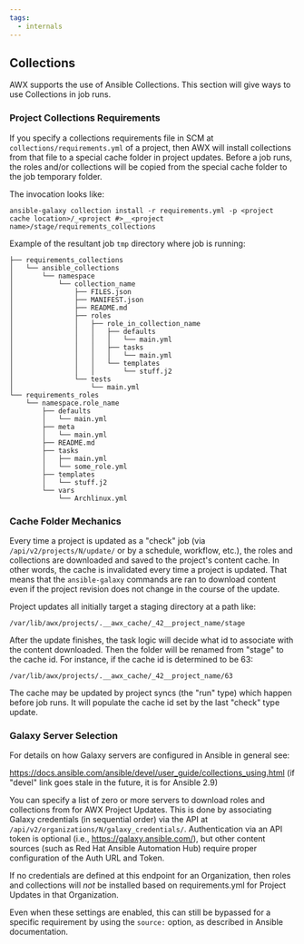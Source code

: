 ```yaml
---
tags:
  - internals
---
```

## Collections

AWX supports the use of Ansible Collections. This section will give ways to use Collections in job runs.

### Project Collections Requirements

If you specify a collections requirements file in SCM at `collections/requirements.yml` of a project,
then AWX will install collections from that file to a special cache folder in project updates.
Before a job runs, the roles and/or collections will be copied from the special
cache folder to the job temporary folder.

The invocation looks like:

```
ansible-galaxy collection install -r requirements.yml -p <project cache location>/_<project #>__<project name>/stage/requirements_collections
```

Example of the resultant job `tmp` directory where job is running:

```
├── requirements_collections
│   └── ansible_collections
│       └── namespace
│           └── collection_name
│               ├── FILES.json
│               ├── MANIFEST.json
│               ├── README.md
│               ├── roles
│               │   ├── role_in_collection_name
│               │   │   ├── defaults
│               │   │   │   └── main.yml
│               │   │   ├── tasks
│               │   │   │   └── main.yml
│               │   │   └── templates
│               │   │       └── stuff.j2
│               └── tests
│                   └── main.yml
└── requirements_roles
    └── namespace.role_name
        ├── defaults
        │   └── main.yml
        ├── meta
        │   └── main.yml
        ├── README.md
        ├── tasks
        │   ├── main.yml
        │   └── some_role.yml
        ├── templates
        │   └── stuff.j2
        └── vars
            └── Archlinux.yml
```

### Cache Folder Mechanics

Every time a project is updated as a "check" job
(via `/api/v2/projects/N/update/` or by a schedule, workflow, etc.),
the roles and collections are downloaded and saved to the project's content cache.
In other words, the cache is invalidated every time a project is updated.
That means that the `ansible-galaxy` commands are ran to download content
even if the project revision does not change in the course of the update.

Project updates all initially target a staging directory at a path like:

```
/var/lib/awx/projects/.__awx_cache/_42__project_name/stage
```

After the update finishes, the task logic will decide what id to associate
with the content downloaded.
Then the folder will be renamed from "stage" to the cache id.
For instance, if the cache id is determined to be 63:

```
/var/lib/awx/projects/.__awx_cache/_42__project_name/63
```

The cache may be updated by project syncs (the "run" type) which happen before
job runs. It will populate the cache id set by the last "check" type update.

### Galaxy Server Selection

For details on how Galaxy servers are configured in Ansible in general see:

https://docs.ansible.com/ansible/devel/user_guide/collections_using.html
(if "devel" link goes stale in the future, it is for Ansible 2.9)

You can specify a list of zero or more servers to download roles and
collections from for AWX Project Updates.  This is done by associating Galaxy
credentials (in sequential order) via the API at
`/api/v2/organizations/N/galaxy_credentials/`.  Authentication
via an API token is optional (i.e., https://galaxy.ansible.com/), but other
content sources (such as Red Hat Ansible Automation Hub) require proper
configuration of the Auth URL and Token.

If no credentials are defined at this endpoint for an Organization, then roles and
collections will *not* be installed based on requirements.yml for Project Updates
in that Organization.

Even when these settings are enabled, this can still be bypassed for a specific
requirement by using the `source:` option, as described in Ansible documentation.
